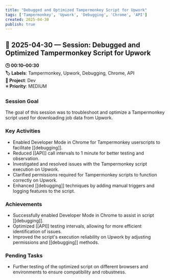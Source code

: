 ```yaml
---
title: "Debugged and Optimized Tampermonkey Script for Upwork"
tags: ['Tampermonkey', 'Upwork', 'Debugging', 'Chrome', 'API']
created: 2025-04-30
publish: true
---
```


## 📅 2025-04-30 — Session: Debugged and Optimized Tampermonkey Script for Upwork

**🕒 00:10–00:30**  
**🏷️ Labels**: Tampermonkey, Upwork, Debugging, Chrome, API  
**📂 Project**: Dev  
**⭐ Priority**: MEDIUM  


### Session Goal
The goal of this session was to troubleshoot and optimize a Tampermonkey script used for downloading job data from Upwork.

### Key Activities
- Enabled Developer Mode in Chrome for Tampermonkey userscripts to facilitate [[debugging]].
- Reduced [[API]] call intervals to 1 minute for better testing and observation.
- Investigated and resolved issues with the Tampermonkey script execution on Upwork.
- Clarified permissions required for Tampermonkey scripts to function correctly on Upwork.
- Enhanced [[debugging]] techniques by adding manual triggers and logging features to the script.

### Achievements
- Successfully enabled Developer Mode in Chrome to assist in script [[debugging]].
- Optimized [[API]] testing intervals, allowing for more efficient identification of issues.
- Improved the script's execution reliability on Upwork by adjusting permissions and [[debugging]] methods.

### Pending Tasks
- Further testing of the optimized script on different browsers and environments to ensure compatibility and robustness.
